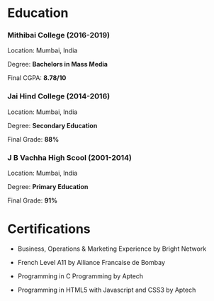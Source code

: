 # Education

### **Mithibai College** (2016-2019)

Location: Mumbai, India

Degree: **Bachelors in Mass Media**

Final CGPA: **8.78/10**




### **Jai Hind College** (2014-2016)

Location: Mumbai, India

Degree: **Secondary Education**

Final Grade: **88%**




### **J B Vachha High Scool** (2001-2014)

Location: Mumbai, India

Degree: **Primary Education**

Final Grade: **91%**




# Certifications



- Business, Operations & Marketing Experience by Bright Network

- French Level A11 by Alliance Francaise de Bombay

- Programming in C Programming by Aptech

- Programming in HTML5 with Javascript and CSS3 by Aptech
 
